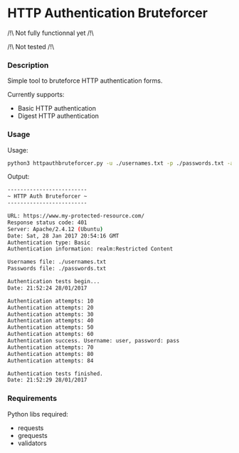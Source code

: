 # HTTP Authentication Bruteforcer

/!\ Not fully functionnal yet /!\

/!\ Not tested /!\

### Description

Simple tool to bruteforce HTTP authentication forms.

Currently supports:
* Basic HTTP authentication
* Digest HTTP authentication

### Usage

Usage:
```sh
python3 httpauthbruteforcer.py -u ./usernames.txt -p ./passwords.txt -a basic https://www.my-protected-resource.com/
```

Output:
```sh
-------------------------
~ HTTP Auth Bruteforcer ~
-------------------------

URL: https://www.my-protected-resource.com/
Response status code: 401
Server: Apache/2.4.12 (Ubuntu)
Date: Sat, 28 Jan 2017 20:54:16 GMT
Authentication type: Basic
Authentication information: realm:Restricted Content

Usernames file: ./usernames.txt
Passwords file: ./passwords.txt

Authentication tests begin...
Date: 21:52:24 28/01/2017

Authentication attempts: 10
Authentication attempts: 20
Authentication attempts: 30
Authentication attempts: 40
Authentication attempts: 50
Authentication attempts: 60
Authentication success. Username: user, password: pass
Authentication attempts: 70
Authentication attempts: 80
Authentication attempts: 84

Authentication tests finished.
Date: 21:52:29 28/01/2017
```

### Requirements
Python libs required:
* requests
* grequests
* validators
